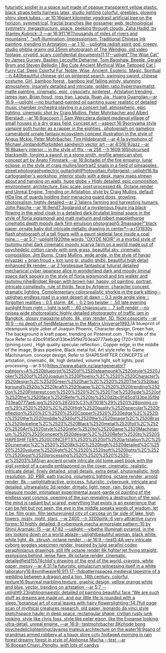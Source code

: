 [futuristic soldier in a space suit made of opaque transparent yellow plastic, black straps belts harness latex, studio lighting colorful, greebles, glowing shiny sleek tubes --ar 10:16](https://www.ebank.nz/aiartgenerator?category=futuristic%2520soldier%2520in%2520a%2520space%2520suit%2520made%2520of%2520opaque%2520transparent%2520yellow%2520plastic%2C%2520black%2520straps%2520belts%2520harness%2520latex%2C%2520studio%2520lighting%2520colorful%2C%2520greebles%2C%2520glowing%2520shiny%2520sleek%2520tubes%2520--ar%252010%3A16)[giant kilometer yggdrasil artificial tree on the horizon, symmetrical, fractal branches like gossamer web, technological symmetry, megastructure, space, peeking through clouds, Zaha Hadid, by Stanley Kubrick::3 —ar 16:9](https://www.ebank.nz/aiartgenerator?category=giant%2520kilometer%2520yggdrasil%2520artificial%2520tree%2520on%2520the%2520horizon%2C%2520symmetrical%2C%2520fractal%2520branches%2520like%2520gossamer%2520web%2C%2520technological%2520symmetry%2C%2520megastructure%2C%2520space%2C%2520peeking%2520through%2520clouds%2C%2520Zaha%2520Hadid%2C%2520by%2520Stanley%2520Kubrick%3A%3A3%2520%E2%80%94ar%252016%3A9)[11:16](https://www.ebank.nz/aiartgenerator?category=11%3A16)[Thousands of miles of rivers and mountains", "soft illumination, Impressionism, Traditional Chinese Ink painting, trending in Artstation --ar 1:10 --uplight](https://www.ebank.nz/aiartgenerator?category=Thousands%2520of%2520miles%2520of%2520rivers%2520and%2520mountains%22%2C%2520%22soft%2520illumination%2C%2520Impressionism%2C%2520Traditional%2520Chinese%2520Ink%2520painting%2C%2520trending%2520in%2520Artstation%2520--ar%25201%3A10%2520--uplight)[a radish spirit god, creepy, studio ghibli](https://www.ebank.nz/aiartgenerator?category=a%2520radish%2520spirit%2520god%2C%2520creepy%2C%2520studio%2520ghibli)[a grainy old 35mm photograph of The Wendigo, old video footage, cryptid, scary confidential documents](https://www.ebank.nz/aiartgenerator?category=a%2520grainy%2520old%252035mm%2520photograph%2520of%2520The%2520Wendigo%2C%2520old%2520video%2520footage%2C%2520cryptid%2C%2520scary%2520confidential%2520documents)[11:17](https://www.ebank.nz/aiartgenerator?category=11%3A17)[--uplight](https://www.ebank.nz/aiartgenerator?category=--uplight)["The Wise Cat" by James Gurney, Bastien Lecouffe Deharme, Tom Bagshaw, Beeple, Gerald Brom and Steven Belledin | Big Cute Ancient Mythical Wise Tattooed Cat | Furry Cat, Deep Colorful Fur, Noble, Wise, Ancient, Esoteric, Magic, Spiritual --h 440](https://www.ebank.nz/aiartgenerator?category=%22The%2520Wise%2520Cat%22%2520by%2520James%2520Gurney%2C%2520Bastien%2520Lecouffe%2520Deharme%2C%2520Tom%2520Bagshaw%2C%2520Beeple%2C%2520Gerald%2520Brom%2520and%2520Steven%2520Belledin%2520%7C%2520Big%2520Cute%2520Ancient%2520Mythical%2520Wise%2520Tattooed%2520Cat%2520%7C%2520Furry%2520Cat%2C%2520Deep%2520Colorful%2520Fur%2C%2520Noble%2C%2520Wise%2C%2520Ancient%2C%2520Esoteric%2C%2520Magic%2C%2520Spiritual%2520--h%2520440)[beautiful chinese girl on pinterest search, swinging sword, chinese costume, Girl, bamboo forest , bamboo leaf falling,windy, stunning atmosphere, insanely detailed and intricate, golden ratio,hypermaximalist, matte painting, cinematic, epic, cgsociety, pinterest , Artstation trending , james jean, Brian froud, ross tran, Laputa, Ruan Jia , Huang Guangjian —ar 16:9 —uplight —no blur](https://www.ebank.nz/aiartgenerator?category=beautiful%2520chinese%2520girl%2520on%2520pinterest%2520search%2C%2520swinging%2520sword%2C%2520chinese%2520costume%2C%2520Girl%2C%2520bamboo%2520forest%2520%2C%2520bamboo%2520leaf%2520falling%2Cwindy%2C%2520stunning%2520atmosphere%2C%2520insanely%2520detailed%2520and%2520intricate%2C%2520golden%2520ratio%2Chypermaximalist%2C%2520matte%2520painting%2C%2520cinematic%2C%2520epic%2C%2520cgsociety%2C%2520pinterest%2520%2C%2520Artstation%2520trending%2520%2C%2520james%2520jean%2C%2520Brian%2520froud%2C%2520ross%2520tran%2C%2520Laputa%2C%2520Ruan%2520Jia%2520%2C%2520Huang%2520Guangjian%2520%E2%80%94ar%252016%3A9%2520%E2%80%94uplight%2520%E2%80%94no%2520blur)[hand-painted oil painting super realistic of detailed music chamber orchestra playing in a concert hall, atmospheric, epic lighting, cinematic shot by Craig Mullins, Peter Mohrbacher and Albert Bierstadt --ar 16:8](https://www.ebank.nz/aiartgenerator?category=hand-painted%2520oil%2520painting%2520super%2520realistic%2520of%2520detailed%2520music%2520chamber%2520orchestra%2520playing%2520in%2520a%2520concert%2520hall%2C%2520atmospheric%2C%2520epic%2520lighting%2C%2520cinematic%2520shot%2520by%2520Craig%2520Mullins%2C%2520Peter%2520Mohrbacher%2520and%2520Albert%2520Bierstadt%2520--ar%252016%3A8)[raccoon || Sam Werczler](https://www.ebank.nz/aiartgenerator?category=raccoon%2520%7C%7C%2520Sam%2520Werczler)[a distant medieval village of small houses in a dry grass field, concept art --aspect 16:9](https://www.ebank.nz/aiartgenerator?category=a%2520distant%2520medieval%2520village%2520of%2520small%2520houses%2520in%2520a%2520dry%2520grass%2520field%2C%2520concept%2520art%2520--aspect%252016%3A9)[soroyama style vampire goth hunter as a rapper in the eighties , photograph on gameboy camera](https://www.ebank.nz/aiartgenerator?category=soroyama%2520style%2520vampire%2520goth%2520hunter%2520as%2520a%2520rapper%2520in%2520the%2520eighties%2520%2C%2520photograph%2520on%2520gameboy%2520camera)[bold ornate fantasy ecosystem concept illustration in the style of Angus Mckie, Peter Mohrbacher, Tim Hildebrandt --ar 4:1](https://www.ebank.nz/aiartgenerator?category=bold%2520ornate%2520fantasy%2520ecosystem%2520concept%2520illustration%2520in%2520the%2520style%2520of%2520Angus%2520Mckie%2C%2520Peter%2520Mohrbacher%2C%2520Tim%2520Hildebrandt%2520--ar%25204%3A1)[a symphony of Michael Jordan](https://www.ebank.nz/aiartgenerator?category=a%2520symphony%2520of%2520Michael%2520Jordan)[dof](https://www.ebank.nz/aiartgenerator?category=dof)[forbidden sandwich vector art --ar 4:5](https://www.ebank.nz/aiartgenerator?category=forbidden%2520sandwich%2520vector%2520art%2520--ar%25204%3A5)[16:9](https://www.ebank.nz/aiartgenerator?category=16%3A9)[Jazz --ar 16:8](https://www.ebank.nz/aiartgenerator?category=Jazz%2520--ar%252016%3A8)[bakery interior :: in the style of ffix --w 256 --h 160](https://www.ebank.nz/aiartgenerator?category=bakery%2520interior%2520%3A%3A%2520in%2520the%2520style%2520of%2520ffix%2520--w%2520256%2520--h%2520160)[9:16](https://www.ebank.nz/aiartgenerator?category=9%3A16)[Shot](https://www.ebank.nz/aiartgenerator?category=Shot)[cursed blacksmith, forging a sword, in a stone smith, profile american shot, concept art by Anato Finnstark --ar 16:8](https://www.ebank.nz/aiartgenerator?category=cursed%2520blacksmith%2C%2520forging%2520a%2520sword%2C%2520in%2520a%2520stone%2520smith%2C%2520profile%2520american%2520shot%2C%2520concept%2520art%2520by%2520Anato%2520Finnstark%2520--ar%252016%3A8)[citadel of the fire emperor, lunar eclipse, in the style of craig mullins](https://www.ebank.nz/aiartgenerator?category=citadel%2520of%2520the%2520fire%2520emperor%2C%2520lunar%2520eclipse%2C%2520in%2520the%2520style%2520of%2520craig%2520mullins)[1](https://www.ebank.nz/aiartgenerator?category=1)[portrait](https://www.ebank.nz/aiartgenerator?category=portrait)[2 snails in a field of pineapples , street photography](https://www.ebank.nz/aiartgenerator?category=2%2520snails%2520in%2520a%2520field%2520of%2520pineapples%2520%2C%2520street%2520photography)[electric guitar](https://www.ebank.nz/aiartgenerator?category=electric%2520guitar)[light](https://www.ebank.nz/aiartgenerator?category=light)[Photovoltaic Poltergeist](https://www.ebank.nz/aiartgenerator?category=Photovoltaic%2520Poltergeist)[--uplight](https://www.ebank.nz/aiartgenerator?category=--uplight)[16:9](https://www.ebank.nz/aiartgenerator?category=16%3A9)[a cartographer's workshop, interior study with a desk, many maps strewn about and hanging on walls, huge globe + Higly detailed, epic composition, environment, architecture. Epic scale, post processed 4k, Octane render and Unreal Engine. Trending on Artstation, style by Craig Mullins, default HD](https://www.ebank.nz/aiartgenerator?category=a%2520cartographer%27s%2520workshop%2C%2520interior%2520study%2520with%2520a%2520desk%2C%2520many%2520maps%2520strewn%2520about%2520and%2520hanging%2520on%2520walls%2C%2520huge%2520globe%2520%2B%2520Higly%2520detailed%2C%2520epic%2520composition%2C%2520environment%2C%2520architecture.%2520Epic%2520scale%2C%2520post%2520processed%25204k%2C%2520Octane%2520render%2520and%2520Unreal%2520Engine.%2520Trending%2520on%2520Artstation%2C%2520style%2520by%2520Craig%2520Mullins%2C%2520default%2520HD)[a line of guards holding their menacing guard dogs, growling, photorealism, highly detailed --ar 2:1](https://www.ebank.nz/aiartgenerator?category=a%2520line%2520of%2520guards%2520holding%2520their%2520menacing%2520guard%2520dogs%2C%2520growling%2C%2520photorealism%2C%2520highly%2520detailed%2520--ar%25202%3A1)[aliens farming and harvesting humans, John Pasche --ar 16:9](https://www.ebank.nz/aiartgenerator?category=aliens%2520farming%2520and%2520harvesting%2520humans%2C%2520John%2520Pasche%2520--ar%252016%3A9)[end](https://www.ebank.nz/aiartgenerator?category=end)[7:3](https://www.ebank.nz/aiartgenerator?category=7%3A3)[polaroid of a mysterious figure ina black flowing in the wind cloak in a detailed dark brutalist liminal space in the style of floria sigismondi and matt mahurin and robert mapplethorpe cinematic depth moody dark film emulsion photograph](https://www.ebank.nz/aiartgenerator?category=polaroid%2520of%2520a%2520mysterious%2520figure%2520ina%2520black%2520flowing%2520in%2520the%2520wind%2520cloak%2520in%2520a%2520detailed%2520dark%2520brutalist%2520liminal%2520space%2520in%2520the%2520style%2520of%2520floria%2520sigismondi%2520and%2520matt%2520mahurin%2520and%2520robert%2520mapplethorpe%2520cinematic%2520depth%2520moody%2520dark%2520film%2520emulsion%2520photograph)[5:3](https://www.ebank.nz/aiartgenerator?category=5%3A3)[massage?"](https://www.ebank.nz/aiartgenerator?category=massage%3F%22)[black paper, ornate baby doll intricate metallic drawing in center*—a r13](https://www.ebank.nz/aiartgenerator?category=black%2520paper%2C%2520ornate%2520baby%2520doll%2520intricate%2520metallic%2520drawing%2520in%2520center%2A%E2%80%94a%2520r13)[1930s flash photograph of a tall figure with a gaunt skeletal face inside a coal mine.:: --ar 5:7](https://www.ebank.nz/aiartgenerator?category=1930s%2520flash%2520photograph%2520of%2520a%2520tall%2520figure%2520with%2520a%2520gaunt%2520skeletal%2520face%2520inside%2520a%2520coal%2520mine.%3A%3A%2520--ar%25205%3A7)[--uplight](https://www.ebank.nz/aiartgenerator?category=--uplight)[1920](https://www.ebank.nz/aiartgenerator?category=1920)[the words "OXYDE NOIR" in a morbid style of tsutomu nihei dark cinematic moody scary](https://www.ebank.nz/aiartgenerator?category=the%2520words%2520%22OXYDE%2520NOIR%22%2520in%2520a%2520morbid%2520style%2520of%2520tsutomu%2520nihei%2520dark%2520cinematic%2520moody%2520scary)[a farm on a world made out of psychedelic cotton candy with pink grass, beautiful sky, cinematic composition, Jim Burns, Craig Mullins, wide angle, in the style of hayao miyazaki + brian froud + kim jung gi, studio ghibli, beautiful high detail enhanced 8k render --ar 2:1](https://www.ebank.nz/aiartgenerator?category=a%2520farm%2520on%2520a%2520world%2520made%2520out%2520of%2520psychedelic%2520cotton%2520candy%2520with%2520pink%2520grass%2C%2520beautiful%2520sky%2C%2520cinematic%2520composition%2C%2520Jim%2520Burns%2C%2520Craig%2520Mullins%2C%2520wide%2520angle%2C%2520in%2520the%2520style%2520of%2520hayao%2520miyazaki%2520%2B%2520brian%2520froud%2520%2B%2520kim%2520jung%2520gi%2C%2520studio%2520ghibli%2C%2520beautiful%2520high%2520detail%2520enhanced%25208k%2520render%2520--ar%25202%3A1)[grotesque fantastical futurist detailed mechanical cyber japanese alice in wonderland dark and moody liminal space dark spooky in the style of floria sigismondi and tim walker and tsutomu nihei](https://www.ebank.nz/aiartgenerator?category=grotesque%2520fantastical%2520futurist%2520detailed%2520mechanical%2520cyber%2520japanese%2520alice%2520in%2520wonderland%2520dark%2520and%2520moody%2520liminal%2520space%2520dark%2520spooky%2520in%2520the%2520style%2520of%2520floria%2520sigismondi%2520and%2520tim%2520walker%2520and%2520tsutomu%2520nihei)[Bridget Regan with brown hair, happy, oil painting, portrait, intricate complexity, rule of thirds, face by Artgerm, character concept, dramatic lighting, Complementary colors](https://www.ebank.nz/aiartgenerator?category=Bridget%2520Regan%2520with%2520brown%2520hair%2C%2520happy%2C%2520oil%2520painting%2C%2520portrait%2C%2520intricate%2520complexity%2C%2520rule%2520of%2520thirds%2C%2520face%2520by%2520Artgerm%2C%2520character%2520concept%2C%2520dramatic%2520lighting%2C%2520Complementary%2520colors)[realistic shorkie in the park sitting](https://www.ebank.nz/aiartgenerator?category=realistic%2520shorkie%2520in%2520the%2520park%2520sitting)[--upligh](https://www.ebank.nz/aiartgenerator?category=--upligh)[an endless road in a vast desert at dawn :: 0.3 wide angle view :: forgotten realities :: 0.5 storm, 4K, :: 0.2 big twister :: .50 late evening sunlight from right :: light is soft :: .60 chiaroscuro  :: .7 soft render --no noise](https://www.ebank.nz/aiartgenerator?category=an%2520endless%2520road%2520in%2520a%2520vast%2520desert%2520at%2520dawn%2520%3A%3A%25200.3%2520wide%2520angle%2520view%2520%3A%3A%2520forgotten%2520realities%2520%3A%3A%25200.5%2520storm%2C%25204K%2C%2520%3A%3A%25200.2%2520big%2520twister%2520%3A%3A%2520.50%2520late%2520evening%2520sunlight%2520from%2520right%2520%3A%3A%2520light%2520is%2520soft%2520%3A%3A%2520.60%2520chiaroscuro%2520%2520%3A%3A%2520.7%2520soft%2520render%2520--no%2520noise)[a wide photorealistic highly detailed photography of traffic jam in Bangkok, glossy magazine photo, 8k, vray render, 3D, flickr,cgsociety --ar 16:9 --no depth of field](https://www.ebank.nz/aiartgenerator?category=a%2520wide%2520photorealistic%2520highly%2520detailed%2520photography%2520of%2520traffic%2520jam%2520in%2520Bangkok%2C%2520glossy%2520magazine%2520photo%2C%25208k%2C%2520vray%2520render%2C%25203D%2C%2520flickr%2Ccgsociety%2520--ar%252016%3A9%2520--no%2520depth%2520of%2520field)[Metaverse in the Matrix Universe](https://www.ebank.nz/aiartgenerator?category=Metaverse%2520in%2520the%2520Matrix%2520Universe)[1993.](https://www.ebank.nz/aiartgenerator?category=1993.)[A blueprint of steampunk style Joker of Joaquin Phoenix,  Character design, Green hair,  The background is kraft paper,  trending on Pinterest.com  , The side of the face Refer to d2bc9145cd133be35f9d703ea0777aeb.jpg (720×1018) (pinimg.com)  , High quality specular reflection ,  Copper  edge, in the middle of the image, Brass pipeline,  Black metal foil,  Art style refer to Game Machinarium.  concept design, Refer to SHAPESHIFTER CONCEPTS  of artstation, cinematic,  8k, high detailed,  volume light,  soft lights,  post processing    --ar 3:5](https://www.ebank.nz/aiartgenerator?category=A%2520blueprint%2520of%2520steampunk%2520style%2520Joker%2520of%2520Joaquin%2520Phoenix%2C%2520%2520Character%2520design%2C%2520Green%2520hair%2C%2520%2520The%2520background%2520is%2520kraft%2520paper%2C%2520%2520trending%2520on%2520Pinterest.com%2520%2520%2C%2520The%2520side%2520of%2520the%2520face%2520Refer%2520to%2520d2bc9145cd133be35f9d703ea0777aeb.jpg%2520%28720%C3%971018%29%2520%28pinimg.com%29%2520%2520%2C%2520High%2520quality%2520specular%2520reflection%2520%2C%2520%2520Copper%2520%2520edge%2C%2520in%2520the%2520middle%2520of%2520the%2520image%2C%2520Brass%2520pipeline%2C%2520%2520Black%2520metal%2520foil%2C%2520%2520Art%2520style%2520refer%2520to%2520Game%2520Machinarium.%2520%2520concept%2520design%2C%2520Refer%2520to%2520SHAPESHIFTER%2520CONCEPTS%2520%2520of%2520artstation%2C%2520cinematic%2C%2520%25208k%2C%2520high%2520detailed%2C%2520%2520volume%2520light%2C%2520%2520soft%2520lights%2C%2520%2520post%2520processing%2520%2520%2520%2520--ar%25203%3A5)[an ancient ornate intricate old tome spell book with the sigil symbol of a candle emblazoned on the cover, cinematic, realistic, intricate detail, finely detailed, small details, extra detail, photorealistic, high resolution, 3D, PBR, path tracing, volumetric lighting, octane render, arnold render, 8k --uplight](https://www.ebank.nz/aiartgenerator?category=an%2520ancient%2520ornate%2520intricate%2520old%2520tome%2520spell%2520book%2520with%2520the%2520sigil%2520symbol%2520of%2520a%2520candle%2520emblazoned%2520on%2520the%2520cover%2C%2520cinematic%2C%2520realistic%2C%2520intricate%2520detail%2C%2520finely%2520detailed%2C%2520small%2520details%2C%2520extra%2520detail%2C%2520photorealistic%2C%2520high%2520resolution%2C%25203D%2C%2520PBR%2C%2520path%2520tracing%2C%2520volumetric%2520lighting%2C%2520octane%2520render%2C%2520arnold%2520render%2C%25208k%2520--uplight)[attractive, princess, futuristic, cyberpunk, intricate and detailed, ultrarealistic 3d render, drmatic light, neon, rain, body, skin, pleasure model, intimate](https://www.ebank.nz/aiartgenerator?category=attractive%2C%2520princess%2C%2520futuristic%2C%2520cyberpunk%2C%2520intricate%2520and%2520detailed%2C%2520ultrarealistic%25203d%2520render%2C%2520drmatic%2520light%2C%2520neon%2C%2520rain%2C%2520body%2C%2520skin%2C%2520pleasure%2520model%2C%2520intimate)[an experimental avant-garde oil painting of the endless vast cosmos, opening of the sun revealing a destruction of the soul, the mind is radiant but scared, everything that exists is an experience that can be felt but not seen, the eye in the middle speaks words of wisdom, let it be, film grain, film texture](https://www.ebank.nz/aiartgenerator?category=an%2520experimental%2520avant-garde%2520oil%2520painting%2520of%2520the%2520endless%2520vast%2520cosmos%2C%2520opening%2520of%2520the%2520sun%2520revealing%2520a%2520destruction%2520of%2520the%2520soul%2C%2520the%2520mind%2520is%2520radiant%2520but%2520scared%2C%2520everything%2520that%2520exists%2520is%2520an%2520experience%2520that%2520can%2520be%2520felt%2520but%2520not%2520seen%2C%2520the%2520eye%2520in%2520the%2520middle%2520speaks%2520words%2520of%2520wisdom%2C%2520let%2520it%2520be%2C%2520film%2520grain%2C%2520film%2520texture)[ruined city of carcosa on far side of lake, high towers, misty, night, stars, --w 2400 --h 3200](https://www.ebank.nz/aiartgenerator?category=ruined%2520city%2520of%2520carcosa%2520on%2520far%2520side%2520of%2520lake%2C%2520high%2520towers%2C%2520misty%2C%2520night%2C%2520stars%2C%2520--w%25202400%2520--h%25203200)[pink::6 very attractive curvy forms::10 highly detailed::8 cyberpunk mecha armorplate pattern::10 by Shinji Aramaki::15 —ar 47:82 —uplight --vibe](https://www.ebank.nz/aiartgenerator?category=pink%3A%3A6%2520very%2520attractive%2520curvy%2520forms%3A%3A10%2520highly%2520detailed%3A%3A8%2520cyberpunk%2520mecha%2520armorplate%2520pattern%3A%3A10%2520by%2520Shinji%2520Aramaki%3A%3A15%2520%E2%80%94ar%252047%3A82%2520%E2%80%94uplight%2520--vibe)[the Illuminati pyramid, in the sky looking down on a world ablaze](https://www.ebank.nz/aiartgenerator?category=the%2520Illuminati%2520pyramid%2C%2520in%2520the%2520sky%2520looking%2520down%2520on%2520a%2520world%2520ablaze)[--uplight](https://www.ebank.nz/aiartgenerator?category=--uplight)[beautiful woman, black white, white light, 4k, zbrush, octane render, --ar 16:9 --test](https://www.ebank.nz/aiartgenerator?category=beautiful%2520woman%2C%2520black%2520white%2C%2520white%2520light%2C%25204k%2C%2520zbrush%2C%2520octane%2520render%2C%2520--ar%252016%3A9%2520--test)[3:4](https://www.ebank.nz/aiartgenerator?category=3%3A4)[A very intricate cyborg goggles specimen render, inspired by luigi serafini codex seraphinianus drawings, still life octane render 8k,](https://www.ebank.nz/aiartgenerator?category=A%2520very%2520intricate%2520cyborg%2520goggles%2520specimen%2520render%2C%2520inspired%2520by%2520luigi%2520serafini%2520codex%2520seraphinianus%2520drawings%2C%2520still%2520life%2520octane%2520render%25208k%2C)[fighter jet flying straight, explosions behind, lense flare, 4k,octane render, cinematic, detailed](https://www.ebank.nz/aiartgenerator?category=fighter%2520jet%2520flying%2520straight%2C%2520explosions%2520behind%2C%2520lense%2520flare%2C%25204k%2Coctane%2520render%2C%2520cinematic%2C%2520detailed)[field](https://www.ebank.nz/aiartgenerator?category=field)[15574](https://www.ebank.nz/aiartgenerator?category=15574)[child's drawing of the end of the world, crayons, white paper, messy --ar 4:3](https://www.ebank.nz/aiartgenerator?category=child%27s%2520drawing%2520of%2520the%2520end%2520of%2520the%2520world%2C%2520crayons%2C%2520white%2520paper%2C%2520messy%2520--ar%25204%3A3)[1:1](https://www.ebank.nz/aiartgenerator?category=1%3A1)[a futuristic simulacrum witnessing itself in a white laboratory](https://www.ebank.nz/aiartgenerator?category=a%2520futuristic%2520simulacrum%2520witnessing%2520itself%2520in%2520a%2520white%2520laboratory)[16:8](https://www.ebank.nz/aiartgenerator?category=16%3A8)[synthwave](https://www.ebank.nz/aiartgenerator?category=synthwave)[16:9](https://www.ebank.nz/aiartgenerator?category=16%3A9)[11:17](https://www.ebank.nz/aiartgenerator?category=11%3A17)[--hd](https://www.ebank.nz/aiartgenerator?category=--hd)[pattern](https://www.ebank.nz/aiartgenerator?category=pattern)[space](https://www.ebank.nz/aiartgenerator?category=space)[a medieval tapestrie of a wedding between a dragon and a lion, 14th century, colorful, texture](https://www.ebank.nz/aiartgenerator?category=a%2520medieval%2520tapestrie%2520of%2520a%2520wedding%2520between%2520a%2520dragon%2520and%2520a%2520lion%2C%252014th%2520century%2C%2520colorful%2C%2520texture)[16:9](https://www.ebank.nz/aiartgenerator?category=16%3A9)[surreal marbling texture, graphic design, yellow orange white and blue, vector, trending on artstation --ar 5:7 --uplight](https://www.ebank.nz/aiartgenerator?category=surreal%2520marbling%2520texture%2C%2520graphic%2520design%2C%2520yellow%2520orange%2520white%2520and%2520blue%2C%2520vector%2C%2520trending%2520on%2520artstation%2520--ar%25205%3A7%2520--uplight)[9:23](https://www.ebank.nz/aiartgenerator?category=9%3A23)[lighting](https://www.ebank.nz/aiartgenerator?category=lighting)[majestic detailed oil painting beautiful face “We are such stuff as dreams are made on, and our little life is rounded with a sleep.”](https://www.ebank.nz/aiartgenerator?category=majestic%2520detailed%2520oil%2520painting%2520beautiful%2520face%2520%E2%80%9CWe%2520are%2520such%2520stuff%2520as%2520dreams%2520are%2520made%2520on%2C%2520and%2520our%2520little%2520life%2520is%2520rounded%2520with%2520a%2520sleep.%E2%80%9D)[botanical art of coral leaves with hairy flowers](https://www.ebank.nz/aiartgenerator?category=botanical%2520art%2520of%2520coral%2520leaves%2520with%2520hairy%2520flowers)[lighting::1](https://www.ebank.nz/aiartgenerator?category=lighting%3A%3A1)[4:7](https://www.ebank.nz/aiartgenerator?category=4%3A7)[full page scan of mythical creatures research, old paper, leonardo da vinci style sketch](https://www.ebank.nz/aiartgenerator?category=full%2520page%2520scan%2520of%2520mythical%2520creatures%2520research%2C%2520old%2520paper%2C%2520leonardo%2520da%2520vinci%2520style%2520sketch)[space hauler in deep space, rectangular shape, civilian rusty junk looking, style like chris foss, style like peter elson, like the Expanse looking, ultra-detail, unreal engine, —ar 16:9](https://www.ebank.nz/aiartgenerator?category=space%2520hauler%2520in%2520deep%2520space%2C%2520rectangular%2520shape%2C%2520civilian%2520rusty%2520junk%2520looking%2C%2520style%2520like%2520chris%2520foss%2C%2520style%2520like%2520peter%2520elson%2C%2520like%2520the%2520Expanse%2520looking%2C%2520ultra-detail%2C%2520unreal%2520engine%2C%2520%E2%80%94ar%252016%3A9)[--test](https://www.ebank.nz/aiartgenerator?category=--test)[mohrbacher,8K](https://www.ebank.nz/aiartgenerator?category=mohrbacher%2C8K)[chode bong psychedelic](https://www.ebank.nz/aiartgenerator?category=chode%2520bong%2520psychedelic)[lightening](https://www.ebank.nz/aiartgenerator?category=lightening)[clay](https://www.ebank.nz/aiartgenerator?category=clay)[aires mateus architecture on the water](https://www.ebank.nz/aiartgenerator?category=aires%2520mateus%2520architecture%2520on%2520the%2520water)[16:9](https://www.ebank.nz/aiartgenerator?category=16%3A9)[gang of grandmas armed robbery at a liquor store cctv footage](https://www.ebank.nz/aiartgenerator?category=gang%2520of%2520grandmas%2520armed%2520robbery%2520at%2520a%2520liquor%2520store%2520cctv%2520footage)[A morning in rain forest dreamy forest in style of Alphonse Mucha --test --ar 16:8](https://www.ebank.nz/aiartgenerator?category=A%2520morning%2520in%2520rain%2520forest%2520dreamy%2520forest%2520in%2520style%2520of%2520Alphonse%2520Mucha%2520--test%2520--ar%252016%3A8)[ocean,Chiayi..Penghu, with lots of candys](https://www.ebank.nz/aiartgenerator?category=ocean%2CChiayi..Penghu%2C%2520with%2520lots%2520of%2520candys)